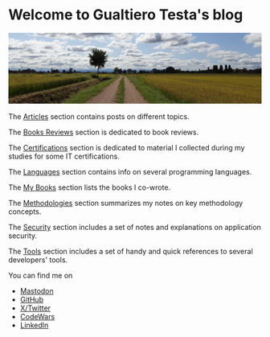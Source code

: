 # Welcome to Gualtiero Testa's blog

![Home](assets/images/home.jpg)

The [Articles](articles/index.md) section contains posts on different topics.

The [Books Reviews](books/index.md) section is dedicated to book reviews.

The [Certifications](certifications/index.md) section is dedicated to material I collected during my studies for some IT certifications.

The [Languages](languages/index.md) section contains info on several programming languages.

The [My Books](my-books.md) section lists the books I co-wrote.

The [Methodologies](methodologies/index.md) section summarizes my notes on key methodology concepts.

The [Security](security/index.md) section includes a set of notes and explanations on application security.

The [Tools](tools/index.md) section includes a set of handy and quick references to several developers' tools.

You can find me on

* <a rel="me noopener" href="https://mastodon.uno/@gualtierotesta" target="_blank">Mastodon</a>
* <a rel="me noopener" href="https://github.com/gualtierotesta" target="_blank">GitHub</a>
* <a rel="me noopener" href="https://twitter.com/gualtierotesta" target="_blank">X/Twitter</a>
* <a rel="me noopener" href="https://www.codewars.com/users/gualty" target="_blank">CodeWars</a>
* <a rel="me noopener" href="https://www.linkedin.com/in/gualtierotesta/" target="_blank">LinkedIn</a>
